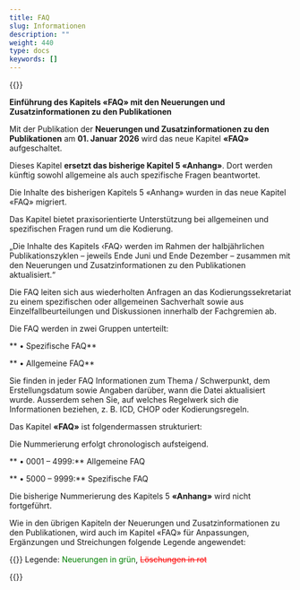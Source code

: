 ```yaml
---
title: FAQ
slug: Informationen
description: ""
weight: 440
type: docs
keywords: []
---
```


{{<printButton>}}

**Einführung des Kapitels «FAQ» mit den Neuerungen und Zusatzinformationen zu den Publikationen**
 
Mit der Publikation der **Neuerungen und Zusatzinformationen zu den Publikationen** am **01. Januar 2026** wird das neue Kapitel **«FAQ»** aufgeschaltet.
   
Dieses Kapitel **ersetzt das bisherige Kapitel 5 «Anhang»**. Dort werden künftig sowohl allgemeine als auch spezifische Fragen beantwortet. 
  
Die Inhalte des bisherigen Kapitels 5 «Anhang» wurden in das neue Kapitel «FAQ» migriert.
  
Das Kapitel bietet praxisorientierte Unterstützung bei allgemeinen und spezifischen Fragen rund um die Kodierung.
  
„Die Inhalte des Kapitels ‹FAQ› werden im Rahmen der halbjährlichen Publikationszyklen – jeweils Ende Juni und Ende Dezember – zusammen mit den Neuerungen und Zusatzinformationen zu den Publikationen aktualisiert.“
  
Die FAQ leiten sich aus wiederholten Anfragen an das Kodierungssekretariat zu einem spezifischen oder allgemeinen Sachverhalt sowie aus Einzelfallbeurteilungen und Diskussionen innerhalb der Fachgremien ab.
  
Die FAQ werden in zwei Gruppen unterteilt:
  
** • Spezifische FAQ**
       
** • Allgemeine FAQ**
  
Sie finden in jeder FAQ Informationen zum Thema / Schwerpunkt, dem Erstellungsdatum sowie Angaben darüber, wann die Datei aktualisiert wurde. Ausserdem sehen Sie, auf welches Regelwerk sich die Informationen beziehen, z. B. ICD, CHOP oder Kodierungsregeln.
  
Das Kapitel **«FAQ»** ist folgendermassen strukturiert:
  
Die Nummerierung erfolgt chronologisch aufsteigend.
  
** • 0001 – 4999:** Allgemeine FAQ
  
** • 5000 – 9999:** Spezifische FAQ
  
Die bisherige Nummerierung des Kapitels 5 **«Anhang»** wird nicht fortgeführt.
  
Wie in den übrigen Kapiteln der Neuerungen und Zusatzinformationen zu den Publikationen, wird auch im Kapitel «FAQ» für Anpassungen, Ergänzungen und Streichungen folgende Legende angewendet:

  {{<markdown>}}
Legende: <font color="green">Neuerungen in grün</font>, <font color="red">~~Löschungen in rot~~</font>
  
{{</markdown>}}







